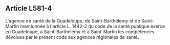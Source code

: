 ## Article L581-4

L'agence de santé de la Guadeloupe, de Saint-Barthélemy et de Saint-Martin mentionnée à l'article L. 1442-2
du code de la santé publique exerce en Guadeloupe, à Saint-Barthélemy et à Saint-Martin les compétences
dévolues par le présent code aux agences régionales de santé.


